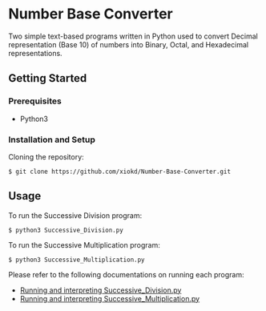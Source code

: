 # Number Base Converter

Two simple text-based programs written in Python used to convert Decimal representation (Base 10) of numbers into Binary, Octal, and Hexadecimal representations.

## Getting Started
### Prerequisites

* Python3

### Installation and Setup

Cloning the repository:

```
$ git clone https://github.com/xiokd/Number-Base-Converter.git
```

## Usage

To run the Successive Division program:

```
$ python3 Successive_Division.py
```

To run the Successive Multiplication program:
```
$ python3 Successive_Multiplication.py
```
Please refer to the following documentations on running each program:
- [Running and interpreting Successive_Division.py](Docs/Successive_Division.md)
- [Running and interpreting Successive_Multiplication.py](Docs/Successive_Multiplication.md)
